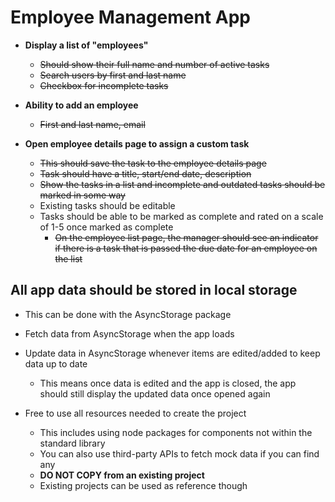 # Employee Management App

- **Display a list of "employees"**
  - ~~Should show their full name and number of active tasks~~
  - ~~Search users by first and last name~~
  - ~~Checkbox for incomplete tasks~~

- **Ability to add an employee**
  - ~~First and last name, email~~

- **Open employee details page to assign a custom task**
  - ~~This should save the task to the employee details page~~
  - ~~Task should have a title, start/end date, description~~
  - ~~Show the tasks in a list and incomplete and outdated tasks should be marked in some way~~
  - Existing tasks should be editable
  - Tasks should be able to be marked as complete and rated on a scale of 1-5 once marked as complete
    - ~~On the employee list page, the manager should see an indicator if there is a task that is passed the due date for an employee on the list~~

## All app data should be stored in local storage
- This can be done with the AsyncStorage package
- Fetch data from AsyncStorage when the app loads
- Update data in AsyncStorage whenever items are edited/added to keep data up to date
  - This means once data is edited and the app is closed, the app should still display the updated data once opened again

- Free to use all resources needed to create the project
  - This includes using node packages for components not within the standard library
  - You can also use third-party APIs to fetch mock data if you can find any
  - **DO NOT COPY from an existing project**
  - Existing projects can be used as reference though
